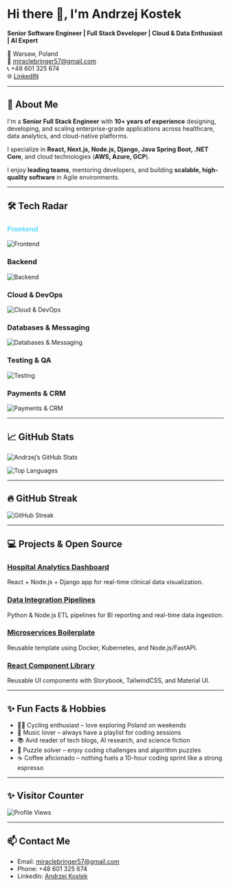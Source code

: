 # Hi there 👋, I'm Andrzej Kostek

**Senior Software Engineer | Full Stack Developer | Cloud & Data Enthusiast | AI Expert**  

📍 Warsaw, Poland  
📧 miraclebringer57@gmail.com  
📞 +48 601 325 674  
🌐 [LinkedIN](https://www.linkedin.com/in/andrzej-kostek-9a19a0388/)

---

## 🚀 About Me

I'm a **Senior Full Stack Engineer** with **10+ years of experience** designing, developing, and scaling enterprise-grade applications across healthcare, data analytics, and cloud-native platforms.  

I specialize in **React, Next.js, Node.js, Django, Java Spring Boot, .NET Core**, and cloud technologies (**AWS, Azure, GCP**).  

I enjoy **leading teams**, mentoring developers, and building **scalable, high-quality software** in Agile environments.

---

## 🛠️ Tech Radar

### <span style="color:#61DAFB">**Frontend**</span>
![Frontend](https://skillicons.dev/icons?i=react,nextjs,js,ts,tailwind,materialui,vuejs,angular)

### **Backend**
![Backend](https://skillicons.dev/icons?i=python,django,fastapi,java,spring,csharp,nodejs,express,nestjs,flask)

### **Cloud & DevOps**
![Cloud & DevOps](https://skillicons.dev/icons?i=aws,azure,gcp,docker,kubernetes,terraform,githubactions,jenkins)

### **Databases & Messaging**
![Databases & Messaging](https://skillicons.dev/icons?i=postgres,mysql,mongodb,redis,kafka,rabbitmq,clickhouse)

### **Testing & QA**
![Testing](https://skillicons.dev/icons?i=jest,pytest,mocha,cypress,playwright,postman)

### **Payments & CRM**
![Payments & CRM](https://skillicons.dev/icons?i=stripe,paypal,salesforce,hubspot)

---

## 📈 GitHub Stats

![Andrzej’s GitHub Stats](https://github-readme-stats.vercel.app/api?username=HickAI&show_icons=true&theme=radical&count_private=true&include_all_commits=true&show=reviews&custom_title=GitHub%20Stats%20%E2%AD%90%EF%B8%8F&rank_icon=github)

![Top Languages](https://github-readme-stats.vercel.app/api/top-langs/?username=HickAI&layout=compact&theme=radical)

---

## 🔥 GitHub Streak

![GitHub Streak](https://github-readme-streak-stats.herokuapp.com/?user=HickAI&theme=radical&hide_border=true)

---

## 💻 Projects & Open Source

### [Hospital Analytics Dashboard](https://github.com/HickAI/react-python)  
React + Node.js + Django app for real-time clinical data visualization.

### [Data Integration Pipelines](https://github.com/HickAI/data-pipelines)  
Python & Node.js ETL pipelines for BI reporting and real-time data ingestion.

### [Microservices Boilerplate](https://github.com/HickAI/microservices-boilerplate)  
Reusable template using Docker, Kubernetes, and Node.js/FastAPI.

### [React Component Library](https://github.com/HickAI/react-components)  
Reusable UI components with Storybook, TailwindCSS, and Material UI.

---

## ✨ Fun Facts & Hobbies

- 🚴‍♂️ Cycling enthusiast – love exploring Poland on weekends  
- 🎵 Music lover – always have a playlist for coding sessions  
- 📚 Avid reader of tech blogs, AI research, and science fiction  
- 🧩 Puzzle solver – enjoy coding challenges and algorithm puzzles  
- ☕ Coffee aficionado – nothing fuels a 10-hour coding sprint like a strong espresso  

---

## ✨ Visitor Counter

![Profile Views](https://visitor-badge.laobi.icu/badge?page_id=HickAI&type=flat&title=Visitors&color=4CAF50&text=white&icon=eye)

---

## 📫 Contact Me

- Email: miraclebringer57@gmail.com  
- Phone: +48 601 325 674  
- LinkedIn: [Andrzej Kostek](https://www.linkedin.com/in/andrzej-kostek-9a19a0388/)  

